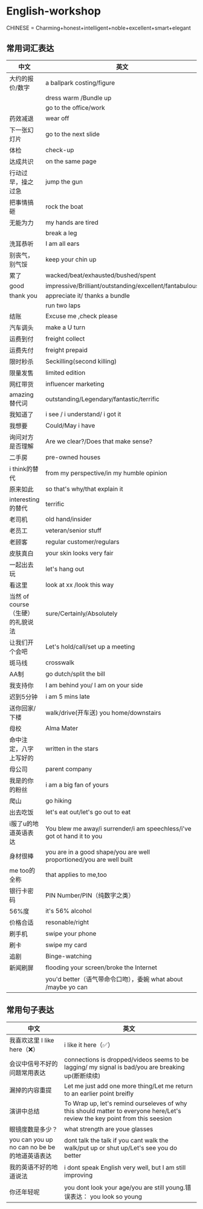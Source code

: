 # English-workshop
CHINESE = Charming+honest+intelligent+noble+excellent+smart+elegant

## 常用词汇表达
|   中文  | 英文  |
|  ----  | ----  |
| 大约的报价/数字  | a ballpark costing/figure |
|   |dress warm /Bundle up |
||go to the office/work|
|药效减退|wear off|
|下一张幻灯片|go to the next slide|
|体检|check-up|
|达成共识|on the same page|
|行动过早，操之过急|jump the gun|
|把事情搞砸|rock the boat|
|无能为力|my hands are tired|
||break a leg|
|洗耳恭听|I am all ears|
|别丧气，别气馁|keep your chin up|
|累了|wacked/beat/exhausted/bushed/spent|
|good|impressive/Brilliant/outstanding/excellent/fantabulous|
|thank you |appreciate it/ thanks a bundle|
||run two laps|
|结账|Excuse me ,check please|
|汽车调头|make a U turn |
|运费到付|freight collect|
|运费先付|freight prepaid|
|限时秒杀|Seckilling(second killing)|
|限量发售|limited edition|
|网红带货|influencer marketing|
|amazing替代词|outstanding/Legendary/fantastic/terrific|
|我知道了|i see / i understand/ i got it|
|我想要|Could/May i have|
|询问对方是否理解|Are we clear?/Does that make sense?|
|二手房|pre-owned houses|
|i think的替代|from my perspective/in my humble opinion|
|原来如此|so that's why/that explain it |
|interesting的替代|terrific|
|老司机|old hand/insider|
|老员工|veteran/senior stuff|
|老顾客|regular customer/regulars|
|皮肤真白|your skin looks very fair|
|一起出去玩|let's hang out|
|看这里|look at xx /look this way|
|当然 of course（生硬）的礼貌说法|sure/Certainly/Absolutely|
|让我们开个会吧|Let's hold/call/set up a meeting|
|斑马线|crosswalk|
|AA制|go dutch/split the bill|
|我支持你|I am behind you/ I am on your side|
|迟到5分钟|i am 5 mins late|
|送你回家/下楼|walk/drive(开车送) you home/downstairs|
|母校|Alma Mater|
|命中注定，八字上写好的|written in the stars|
|母公司|parent company|
|我是的你的粉丝|i am a big fan of yours|
|爬山|go hiking|
|出去吃饭|let's eat out/let's go out to eat|
|i服了u的地道英语表达|You blew me away/i surrender/i am speechless/i've got ot hand it to you|
|身材很棒|you are in a good shape/you are well proportioned/you are well built|
|me too的全称| that applies to me,too|
|银行卡密码|PIN Number/PIN（纯数字之类）|
|56%度|it's 56% alcohol|
|价格合适|resonable/right|
|刷手机|swipe your phone|
|刷卡|swipe my card|
|追剧|Binge-watching|
|新闻刷屏|flooding your screen/broke the Internet|
||you'd better（语气带命令口吻），委婉 what about /maybe yo can |



## 常用句子表达
|   中文  | 英文  |
|  ----  | ----  |
|我喜欢这里 I like here（❌）|i like it here（✅）|
|会议中信号不好的问题常用表达|connections is dropped/videos seems to be lagging/ my signal is bad/you are breaking up(断断续续)|
| 漏掉的内容重提  | Let me just add one more thing/Let me return to an earlier point breifly|
|   演讲中总结| To Wrap up, let's remind ourseleves of why this should matter to everyone here/Let's review  the key point from this seesion |
|  眼镜度数是多少？ |what strength are youe glasses|
|you can you up no can no be be的地道英语表达|dont talk the talk if you cant walk the walk/put up or shut up/Let's see you do better|
|我的英语不好的地道说法|i dont speak English very well, but I am still improving|
|你还年轻呢|you dont look your age/you are still young.错误表达： you look so young|

